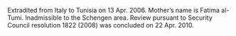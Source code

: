  Extradited from Italy to Tunisia on 13 Apr. 2006. Mother’s name is Fatima 
al-Tumi. Inadmissible to the Schengen area. Review pursuant to Security Council 
resolution 1822 (2008) was concluded on 22 Apr. 2010. 
